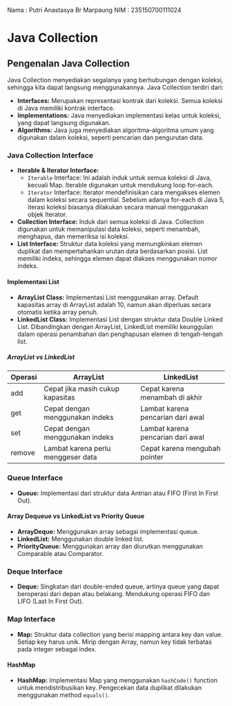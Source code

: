 Nama : Putri Anastasya Br Marpaung
NIM : 235150700111024


# Java Collection

## Pengenalan Java Collection
Java Collection menyediakan segalanya yang berhubungan dengan koleksi, sehingga kita dapat langsung menggunakannya. Java Collection terdiri dari:

- **Interfaces:** Merupakan representasi kontrak dari koleksi. Semua koleksi di Java memiliki kontrak interface.
- **Implementations:** Java menyediakan implementasi kelas untuk koleksi, yang dapat langsung digunakan.
- **Algorithms:** Java juga menyediakan algoritma-algoritma umum yang digunakan dalam koleksi, seperti pencarian dan pengurutan data.

### Java Collection Interface
- **Iterable & Iterator Interface:**
  - `Iterable` Interface: Ini adalah induk untuk semua koleksi di Java, kecuali Map. Iterable digunakan untuk mendukung loop for-each.
  - `Iterator` Interface: Iterator mendefinisikan cara mengakses elemen dalam koleksi secara sequential. Sebelum adanya for-each di Java 5, iterasi koleksi biasanya dilakukan secara manual menggunakan objek Iterator.
- **Collection Interface:** Induk dari semua koleksi di Java. Collection digunakan untuk memanipulasi data koleksi, seperti menambah, menghapus, dan memeriksa isi koleksi.
- **List Interface:** Struktur data koleksi yang memungkinkan elemen duplikat dan mempertahankan urutan data berdasarkan posisi. List memiliki indeks, sehingga elemen dapat diakses menggunakan nomor indeks.

#### Implementasi List
- **ArrayList Class:** Implementasi List menggunakan array. Default kapasitas array di ArrayList adalah 10, namun akan diperluas secara otomatis ketika array penuh.
- **LinkedList Class:** Implementasi List dengan struktur data Double Linked List. Dibandingkan dengan ArrayList, LinkedList memiliki keunggulan dalam operasi penambahan dan penghapusan elemen di tengah-tengah list.

##### ArrayList vs LinkedList
| Operasi | ArrayList | LinkedList |
|---------|-----------|------------|
| add     | Cepat jika masih cukup kapasitas | Cepat karena menambah di akhir |
| get     | Cepat dengan menggunakan indeks | Lambat karena pencarian dari awal |
| set     | Cepat dengan menggunakan indeks | Lambat karena pencarian dari awal |
| remove  | Lambat karena perlu menggeser data | Cepat karena mengubah pointer |

### Queue Interface
- **Queue:** Implementasi dari struktur data Antrian atau FIFO (First In First Out).

#### Array Dequeue vs LinkedList vs Priority Queue
- **ArrayDeque:** Menggunakan array sebagai implementasi queue.
- **LinkedList:** Menggunakan double linked list.
- **PriorityQueue:** Menggunakan array dan diurutkan menggunakan Comparable atau Comparator.

### Deque Interface
- **Deque:** Singkatan dari double-ended queue, artinya queue yang dapat beroperasi dari depan atau belakang. Mendukung operasi FIFO dan LIFO (Last In First Out).

### Map Interface
- **Map:** Struktur data collection yang berisi mapping antara key dan value. Setiap key harus unik. Mirip dengan Array, namun key tidak terbatas pada integer sebagai index.

#### HashMap
- **HashMap:** Implementasi Map yang menggunakan `hashCode()` function untuk mendistribusikan key. Pengecekan data duplikat dilakukan menggunakan method `equals()`.
